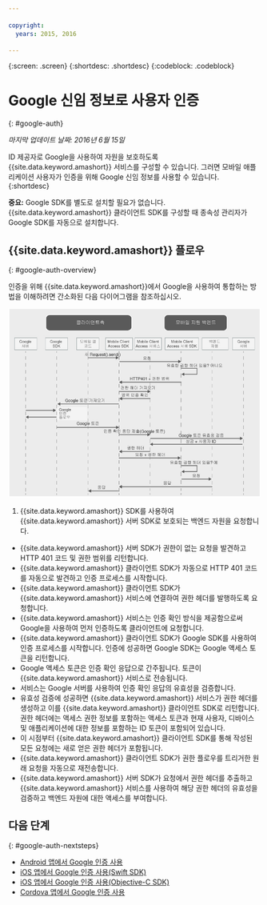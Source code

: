```yaml
---

copyright:
  years: 2015, 2016

---
```

{:screen:  .screen}
{:shortdesc: .shortdesc}
{:codeblock: .codeblock}

# Google 신임 정보로 사용자 인증
{: #google-auth}

*마지막 업데이트 날짜: 2016년 6월 15일*

ID 제공자로 Google을 사용하여 자원을 보호하도록 {{site.data.keyword.amashort}} 서비스를 구성할 수 있습니다. 그러면 모바일 애플리케이션 사용자가 인증을 위해 Google 신임 정보를 사용할 수 있습니다.
{:shortdesc}

**중요:** Google SDK를 별도로 설치할 필요가 없습니다. {{site.data.keyword.amashort}} 클라이언트 SDK를 구성할 때 종속성 관리자가 Google SDK를 자동으로 설치합니다.

## {{site.data.keyword.amashort}} 플로우
{: #google-auth-overview}

인증을 위해 {{site.data.keyword.amashort}}에서 Google을 사용하여 통합하는 방법을 이해하려면 간소화된 다음 다이어그램을 참조하십시오. 

![이미지](images/mca-sequence-google.jpg)

1. {{site.data.keyword.amashort}} SDK를 사용하여 {{site.data.keyword.amashort}} 서버 SDK로 보호되는 백엔드 자원을 요청합니다.
* {{site.data.keyword.amashort}} 서버 SDK가 권한이 없는 요청을 발견하고 HTTP 401 코드 및 권한 범위를 리턴합니다.
* {{site.data.keyword.amashort}} 클라이언트 SDK가 자동으로 HTTP 401 코드를 자동으로 발견하고 인증 프로세스를 시작합니다.
* {{site.data.keyword.amashort}} 클라이언트 SDK가 {{site.data.keyword.amashort}} 서비스에 연결하여 권한 헤더를 발행하도록 요청합니다.
* {{site.data.keyword.amashort}} 서비스는 인증 확인 방식을 제공함으로써 Google을 사용하여 먼저 인증하도록 클라이언트에 요청합니다. 
* {{site.data.keyword.amashort}} 클라이언트 SDK가 Google SDK를 사용하여 인증 프로세스를 시작합니다. 인증에 성공하면 Google SDK는 Google 액세스 토큰을 리턴합니다. 
* Google 액세스 토큰은 인증 확인 응답으로 간주됩니다. 토큰이 {{site.data.keyword.amashort}} 서비스로 전송됩니다. 
* 서비스는 Google 서버를 사용하여 인증 확인 응답의 유효성을 검증합니다. 
* 유효성 검증에 성공하면 {{site.data.keyword.amashort}} 서비스가 권한 헤더를 생성하고 이를 {{site.data.keyword.amashort}} 클라이언트 SDK로 리턴합니다. 권한 헤더에는 액세스 권한 정보를 포함하는 액세스 토큰과 현재 사용자, 디바이스 및 애플리케이션에 대한 정보를 포함하는 ID 토큰이 포함되어 있습니다. 
* 이 시점부터 {{site.data.keyword.amashort}} 클라이언트 SDK를 통해 작성된 모든 요청에는 새로 얻은 권한 헤더가 포함됩니다.
* {{site.data.keyword.amashort}} 클라이언트 SDK가 권한 플로우를 트리거한 원래 요청을 자동으로 재전송합니다.
* {{site.data.keyword.amashort}} 서버 SDK가 요청에서 권한 헤더를 추출하고 {{site.data.keyword.amashort}} 서비스를 사용하여 해당 권한 헤더의 유효성을 검증하고 백엔드 자원에 대한 액세스를 부여합니다.



## 다음 단계
{: #google-auth-nextsteps}

* [Android 앱에서 Google 인증 사용](google-auth-android.html)
* [iOS 앱에서 Google 인증 사용(Swift SDK)](google-auth-ios-swift-sdk.html)
* [iOS 앱에서 Google 인증 사용(Objective-C SDK)](google-auth-ios.html)
* [Cordova 앱에서 Google 인증 사용](google-auth-cordova.html)

